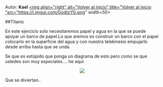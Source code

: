 Autor: **Kael**
<a href="https://github.com/Ocul-LB/Projecto-LB/wiki"><img align="right" alt="Volver al inicio" title="Volver al inicio "src="https://i.imgur.com/GodtzYG.png" width=50></a>

##Titanic

En este ejercicio solo necesitaremos papel y agua en la que se puede apoyar un barco de papel.Lo que aremos es construir un barco con el papel colocarlo en la superficie del agua y con nuestra telekinesis empujarlo desde arriba hasta que se unda.

Se que es estúpido que ponga un diagrama de esto pero como se que ustedes son muy especiales.... he aquí:
<p align="center">
<img src ="https://i.imgur.com/sBxEVA0.png?1" />
</p>

Que se diviertan..
